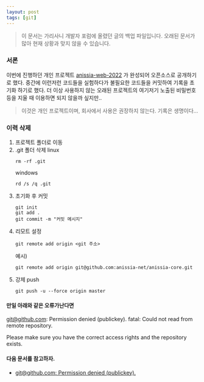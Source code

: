 ```yaml
---
layout: post
tags: [git]
---
```


> 이 문서는 가리사니 개발자 포럼에 올렸던 글의 백업 파일입니다.
오래된 문서가 많아 현재 상황과 맞지 않을 수 있습니다.

### 서론

이번에 진행하던 개인 프로젝트 [anissia-web-2022](https://github.com/anissia-net/anissia-web-2022) 가 완성되어 오픈소스로 공개하기로 했다.
중간에 이런저런 코드들을 실험하다가 불필요한 코드들을 커밋하여 기록을 초기화 하기로 했다.
더 이상 사용하지 않는 오래된 프로젝트의 여기저기 노출된 비밀번호등을 지울 때 이용하면 되지 않을까 싶지만..


> 이것은 개인 프로젝트이며, 회사에서 사용은 권장하지 않는다.
기록은 생명이다...


### 이력 삭제

1. 프로젝트 폴더로 이동
1. .git 폴더 삭제
    linux
    ```
    rm -rf .git
    ```
    windows
    ```
    rd /s /q .git
    ```
1. 초기화 후 커밋
    ```
    git init
    git add .
    git commit -m "커밋 메시지"
    ```
1. 리모트 설정
    ```
    git remote add origin <git 주소>
    ```
    예시)
    ```
    git remote add origin git@github.com:anissia-net/anissia-core.git
    ```
1. 강제 push
    ```
    git push -u --force origin master
    ```

#### 만일 아래와 같은 오류가난다면

git@github.com: Permission denied (publickey).
fatal: Could not read from remote repository.

Please make sure you have the correct access rights
and the repository exists.


#### 다음 문서를 참고하자.
- [git@github.com: Permission denied (publickey).](https://gs.saro.me/2022/11/21/%EB%B0%B1%EC%97%85-%EA%B0%80%EB%A6%AC%EC%82%AC%EB%8B%88-git@github.com-Permission-denied-(publickey)/html)